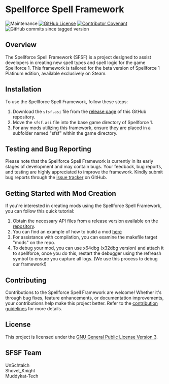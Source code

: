 # Spellforce Spell Framework
![Maintenance](https://img.shields.io/maintenance/yes/2024)
[![GitHub License](https://img.shields.io/github/license/muddykat-tech/Spellforce-Spell-Framework)](https://github.com/muddykat-tech/Spellforce-Spell-Framework/blob/master/LICENSE)
[![Contributor Covenant](https://img.shields.io/badge/Contributor%20Covenant-2.0-4baaaa.svg)](https://github.com/muddykat-tech/Spellforce-Spell-Framework/blob/master/CODE_OF_CONDUCT.md)
![GitHub commits since tagged version](https://img.shields.io/github/commits-since/muddykat-tech/Spellforce-Spell-Framework/v3.0.0-alpha)

## Overview
The Spellforce Spell Framework (SFSF) is a project designed to assist developers in creating new spell types and spell logic for the game Spellforce 1. This framework is tailored for the beta version of Spellforce 1 Platinum edition, available exclusively on Steam.

## Installation
To use the Spellforce Spell Framework, follow these steps:
1. Download the `sfsf.asi` file from the [release page](https://github.com/muddykat-tech/Spellforce-Spell-Framework/releases) of this GitHub repository.
2. Move the `sfsf.asi` file into the base game directory of Spellforce 1.
3. For any mods utilizing this framework, ensure they are placed in a subfolder named "sfsf" within the game directory.

## Testing and Bug Reporting
Please note that the Spellforce Spell Framework is currently in its early stages of development and may contain bugs. Your feedback, bug reports, and testing are highly appreciated to improve the framework. Kindly submit bug reports through the [issue tracker](https://github.com/muddykat-tech/Spellforce-Spell-Framework/issues) on GitHub.

## Getting Started with Mod Creation
If you're interested in creating mods using the Spellforce Spell Framework, you can follow this quick tutorial:
1. Obtain the necessary API files from a release version available on the [repository](https://github.com/muddykat-tech/Spellforce-Spell-Framework/tree/master/src/api).
2. You can find an example of how to build a mod [here](https://github.com/muddykat-tech/Spellforce-Spell-Framework/tree/master/src/dev)
3. For assistance with compilation, you can examine the makefile target "mods" on the repo.
4. To debug your mod, you can use x64dbg (x32dbg version) and attach it to spellforce, once you do this, restart the debugger using the refreash symbol to ensure you capture all logs. (We use this process to debug our framework!)

## Contributing
Contributions to the Spellforce Spell Framework are welcome! Whether it's through bug fixes, feature enhancements, or documentation improvements, your contributions help make this project better. Refer to the [contribution guidelines](https://github.com/muddykat-tech/Spellforce-Spell-Framework/blob/master/CONTRIBUTING.md) for more details.

## License
This project is licensed under the [GNU General Public License Version 3](https://github.com/muddykat-tech/Spellforce-Spell-Framework/blob/master/LICENSE).

## SFSF Team
UnSchtalch\
Shovel_Knight\
Muddykat-Tech

